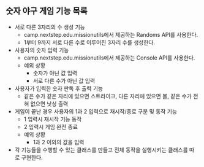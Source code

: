 ## 숫자 야구 게임 기능 목록
  - 서로 다른 3자리의 수 생성 기능
    - camp.nextstep.edu.missionutils에서 제공하는 Randoms API를 사용한다.
    - 1부터 9까지 서로 다른 수로 이루어진 3자리 수를 생성한다.
  - 사용자의 숫자 입력 기능
    - camp.nextstep.edu.missionutils에서 제공하는 Console API를 사용한다.
    - 예외 상황 
      - 숫자가 아닌 값 입력
      - 서로 다른 수가 아닌 값 입력
  - 사용자가 입력한 숫자 판독 후 출력 기능
    - 같은 수가 같은 자리에 있으면 스트라이크, 다른 자리에 있으면 볼, 같은 수가 전혀 없으면 낫싱 출력
  - 게임이 끝난 경우 사용자의 1과 2 입력으로 재시작/종료 구분 및 동작 기능
    - 1 입력시 재시작 기능 동작
    - 2 입력시 게임 완전 종료
    - 예외 상황
      - 1과 2 이외의 값을 입력
  - 각 기능들을 수행할 수 있는 클래스를 만들고 전체 동작을 실행시키는 클래스를 따로 구현한다.